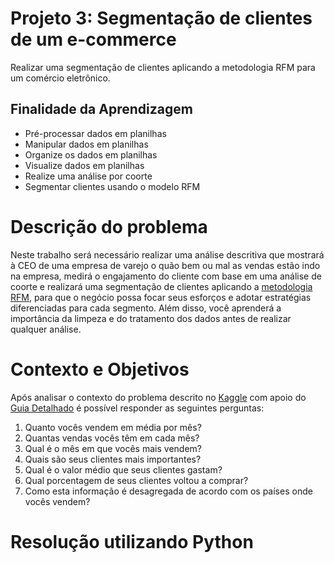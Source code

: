 # Projeto 3: Segmentação de clientes de um e-commerce

Realizar uma segmentação de clientes aplicando a metodologia RFM para um comércio eletrônico.

## Finalidade da Aprendizagem
- Pré-processar dados em planilhas
- Manipular dados em planilhas
- Organize os dados em planilhas
- Visualize dados em planilhas
- Realize uma análise por coorte
- Segmentar clientes usando o modelo RFM

# Descrição do problema

Neste trabalho será necessário realizar uma análise descritiva que mostrará à CEO de uma empresa de varejo o quão bem ou mal as vendas estão indo na empresa, medirá o engajamento do cliente com base em uma análise de coorte e realizará uma segmentação de clientes aplicando a [metodologia RFM](https://www.putler.com/rfm-analysis/), para que o negócio possa focar seus esforços e adotar estratégias diferenciadas para cada segmento. Além disso, você aprenderá a importância da limpeza e do tratamento dos dados antes de realizar qualquer análise.

# Contexto e Objetivos

Após analisar o contexto do problema descrito no [Kaggle](https://www.kaggle.com/datasets/datacertlaboratoria/projeto-3-segmentao-de-clientes-no-ecommerce) com apoio do [Guia Detalhado](https://www.kaggle.com/code/datacertlaboratoria/guia-de-resolu-o-projeto-3) é possível responder as seguintes perguntas:

1. Quanto vocês vendem em média por mês? 
2. Quantas vendas vocês têm em cada mês? 
3. Qual é o mês em que vocês mais vendem? 
4. Quais são seus clientes mais importantes? 
5. Qual é o valor médio que seus clientes gastam? 
6. Qual porcentagem de seus clientes voltou a comprar? 
7. Como esta informação é desagregada de acordo com os países onde vocês vendem?

# Resolução utilizando Python


